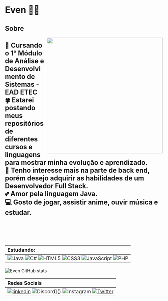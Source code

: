 # Even 🌺🌷

## Sobre

<img src="https://i.pinimg.com/originals/d0/bf/c7/d0bfc76da6de38f91bcec23efe85082a.gif" width="370px" align="right">

📔 Cursando o 1° Módulo de Análise e Desenvolvimento de Sistemas - EAD ETEC 
<br>
🍀 Estarei postando meus repositórios de diferentes cursos e linguagens para mostrar minha evolução e aprendizado.
<br>
🎀 Tenho interesse mais na parte de back end, porém desejo adquirir as habilidades de um Desenvolvedor Full Stack.
<br>
💕 Amor pela linguagem Java.
<br>
💻 Gosto de jogar, assistir anime, ouvir música e estudar.
<br>
<br>
<br>
<br>
-----------
| Estudando:   | 
| :---------- |  
| ![Java](https://img.shields.io/badge/java-%23ED8B00.svg?style=for-the-badge&logo=openjdk&logoColor=white) ![C#](https://img.shields.io/badge/C%23-239120?style=for-the-badge&logo=c-sharp&logoColor=white) ![HTML5](https://img.shields.io/badge/html5-%23E34F26.svg?style=for-the-badge&logo=html5&logoColor=white) ![CSS3](https://img.shields.io/badge/css3-%231572B6.svg?style=for-the-badge&logo=css3&logoColor=white) ![JavaScript](https://img.shields.io/badge/javascript-%23323330.svg?style=for-the-badge&logo=javascript&logoColor=%23F7DF1E) ![PHP](https://img.shields.io/badge/PHP-777BB4?style=for-the-badge&logo=php&logoColor=white)

![Even GitHub stats](https://github-readme-stats.vercel.app/api?username=evenmisty&show_icons=true&theme=cobalt)


| Redes Sociais   | 
| :---------- |  
|  [![linkedin](https://img.shields.io/badge/linkedin-0A66C2?style=for-the-badge&logo=linkedin&logoColor=white)](https://www.linkedin.com/in/paloma-mendes-166680203/) ![Discord](https://img.shields.io/badge/Discord-%235865F2.svg?style=for-the-badge&logo=discord&logoColor=white)]() ![Instagram](https://img.shields.io/badge/Instagram-%23E4405F.svg?style=for-the-badge&logo=Instagram&logoColor=white) <a href="https://twitter.com/astrelatte" target="_blank"> ![Twitter](https://img.shields.io/badge/Twitter-%231DA1F2.svg?style=for-the-badge&logo=Twitter&logoColor=white)

